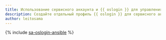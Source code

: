 ```yaml
---
title: Использование сервисного аккаунта и {{ oslogin }} для управления ВМ с помощью Ansible
description: Создайте отдельный профиль {{ oslogin }} для сервисного аккаунта, чтобы управлять виртуальными машинами с помощью Ansible.
author: leitosama
---
```


{% include [sa-oslogin-ansible](../../_tutorials/security/sa-oslogin-ansible.md) %}